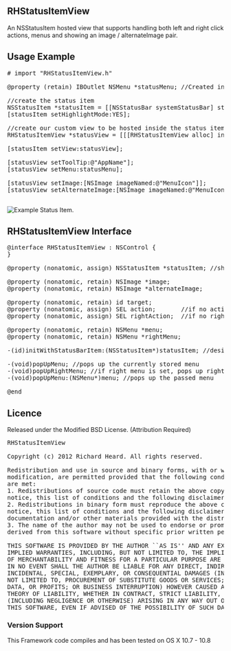 ## RHStatusItemView
An NSStatusItem hosted view that supports handling both left and right click actions, menus and showing an image / alternateImage pair.


## Usage Example
<pre>
# import "RHStatusItemView.h"

@property (retain) IBOutlet NSMenu *statusMenu; //Created in MainMenu.nib 

//create the status item
NSStatusItem *statusItem = [[NSStatusBar systemStatusBar] statusItemWithLength:24];
[statusItem setHighlightMode:YES];

//create our custom view to be hosted inside the status item
RHStatusItemView *statusView = [[[RHStatusItemView alloc] initWithStatusBarItem:statusItem] autorelease];

[statusItem setView:statusView];

[statusView setToolTip:@"AppName"];        
[statusView setMenu:statusMenu];

[statusView setImage:[NSImage imageNamed:@"MenuIcon"]];
[statusView setAlternateImage:[NSImage imageNamed:@"MenuIconSelected"]];

</pre>

![Example Status Item.](https://github.com/heardrwt/RHStatusItemView/raw/master/RHStatusItemView.png )


## RHStatusItemView Interface
<pre>
@interface RHStatusItemView : NSControl {
}

@property (nonatomic, assign) NSStatusItem *statusItem; //should never be nil

@property (nonatomic, retain) NSImage *image;
@property (nonatomic, retain) NSImage *alternateImage; 

@property (nonatomic, retain) id target;
@property (nonatomic, assign) SEL action;       //if no action specified, we will try and pop up menu if set.
@property (nonatomic, assign) SEL rightAction;  //if no rightAction specified, we will try and pop up, in order rightMenu, menu.

@property (nonatomic, retain) NSMenu *menu;
@property (nonatomic, retain) NSMenu *rightMenu;

-(id)initWithStatusBarItem:(NSStatusItem*)statusItem; //designated initializer

-(void)popUpMenu; //pops up the currently stored menu
-(void)popUpRightMenu; //if right menu is set, pops up right menu
-(void)popUpMenu:(NSMenu*)menu; //pops up the passed menu

@end
</pre>

## Licence
Released under the Modified BSD License. 
(Attribution Required)
<pre>
RHStatusItemView

Copyright (c) 2012 Richard Heard. All rights reserved.

Redistribution and use in source and binary forms, with or without
modification, are permitted provided that the following conditions
are met:
1. Redistributions of source code must retain the above copyright
notice, this list of conditions and the following disclaimer.
2. Redistributions in binary form must reproduce the above copyright
notice, this list of conditions and the following disclaimer in the
documentation and/or other materials provided with the distribution.
3. The name of the author may not be used to endorse or promote products
derived from this software without specific prior written permission.

THIS SOFTWARE IS PROVIDED BY THE AUTHOR ``AS IS'' AND ANY EXPRESS OR
IMPLIED WARRANTIES, INCLUDING, BUT NOT LIMITED TO, THE IMPLIED WARRANTIES
OF MERCHANTABILITY AND FITNESS FOR A PARTICULAR PURPOSE ARE DISCLAIMED.
IN NO EVENT SHALL THE AUTHOR BE LIABLE FOR ANY DIRECT, INDIRECT,
INCIDENTAL, SPECIAL, EXEMPLARY, OR CONSEQUENTIAL DAMAGES (INCLUDING, BUT
NOT LIMITED TO, PROCUREMENT OF SUBSTITUTE GOODS OR SERVICES; LOSS OF USE,
DATA, OR PROFITS; OR BUSINESS INTERRUPTION) HOWEVER CAUSED AND ON ANY
THEORY OF LIABILITY, WHETHER IN CONTRACT, STRICT LIABILITY, OR TORT
(INCLUDING NEGLIGENCE OR OTHERWISE) ARISING IN ANY WAY OUT OF THE USE OF
THIS SOFTWARE, EVEN IF ADVISED OF THE POSSIBILITY OF SUCH DAMAGE.
</pre>


### Version Support
This Framework code compiles and has been tested on OS X 10.7 - 10.8

